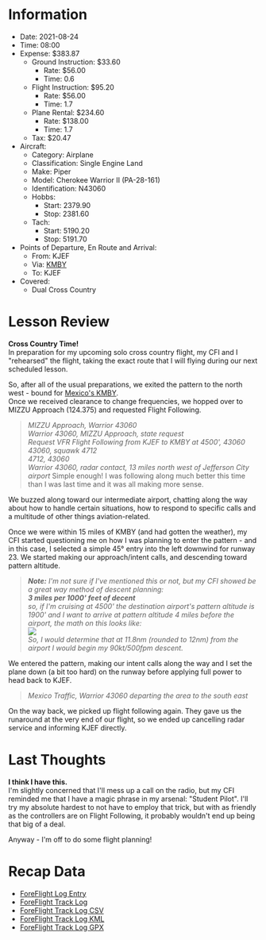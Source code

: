 # Information
- Date: 2021-08-24
- Time: 08:00
- Expense: $383.87
	- Ground Instruction: $33.60
		- Rate: $56.00
		- Time: 0.6
	- Flight Instruction: $95.20
		- Rate: $56.00
		- Time: 1.7
	- Plane Rental: $234.60
		- Rate: $138.00
		- Time: 1.7
	- Tax: $20.47
- Aircraft:
	- Category: Airplane
	- Classification: Single Engine Land
	- Make: Piper
	- Model: Cherokee Warrior II (PA-28-161)
	- Identification: N43060
	- Hobbs: 
		- Start: 2379.90
		- Stop: 2381.60
	- Tach: 
		- Start: 5190.20
		- Stop: 5191.70
- Points of Departure, En Route and Arrival:
	- From: KJEF
	- Via: [KMBY][L0]
	- To: KJEF
- Covered:
	- Dual Cross Country
# Lesson Review
**Cross Country Time!**<br />
In preparation for my upcoming solo cross country flight, my CFI and I "rehearsed" the flight, taking the exact route that I will flying during our next scheduled lesson.

So, after all of the usual preparations, we exited the pattern to the north west - bound for [Mexico's KMBY][L0].<br />
Once we received clearance to change frequencies, we hopped over to MIZZU Approach (124.375) and requested Flight Following.
>*MIZZU Approach, Warrior 43060*<br />
>*Warrior 43060, MIZZU Approach, state request*<br />
>*Request VFR Flight Following from KJEF to KMBY at 4500', 43060*<br />
>*43060, squawk 4712*<br />
>*4712, 43060*<br />
>*Warrior 43060, radar contact, 13 miles north west of Jefferson City airport*
Simple enough! I was following along much better this time than I was last time and it was all making more sense.

We buzzed along toward our intermediate airport, chatting along the way about how to handle certain situations, how to respond to specific calls and a multitude of other things aviation-related.

Once we were within 15 miles of KMBY (and had gotten the weather), my CFI started questioning me on how I was planning to enter the pattern - and in this case, I selected a simple 45° entry into the left downwind for runway 23. We started making our approach/intent calls, and descending toward pattern altitude.
>***Note:** I'm not sure if I've mentioned this or not, but my CFI showed be a great way method of descent planning:<br />
> **3 miles per 1000' feet of decent**<br />
> so, if I'm cruising at 4500' the destination airport's pattern altitude is 1900' and I want to arrive at pattern altitude 4 miles before the airport, the math on this looks like:<br />
><img src="https://render.githubusercontent.com/render/math?math=\big(\big(\frac{(4500 - 1900)}{1000}\big) \times 3\big) %2B 4"><br />
> So, I would determine that at 11.8nm (rounded to 12nm) from the airport I would begin my 90kt/500fpm descent.*

We entered the pattern, making our intent calls along the way and I set the plane down (a bit too hard) on the runway before applying full power to head back to KJEF.
>*Mexico Traffic, Warrior 43060 departing the area to the south east*

On the way back, we picked up flight following again. They gave us the runaround at the very end of our flight, so we ended up cancelling radar service and informing KJEF directly.
# Last Thoughts
**I think I have this.**<br />
I'm slightly concerned that I'll mess up a call on the radio, but my CFI reminded me that I have a magic phrase in my arsenal: "Student Pilot".  I'll try my absolute hardest to not have to employ that trick, but with as friendly as the controllers are on Flight Following, it probably wouldn't end up being that big of a deal.

Anyway - I'm off to do some flight planning!
# Recap Data
- [ForeFlight Log Entry](https://plan.foreflight.com/summary/05d66429599c45498be2990407ac1182)
- [ForeFlight Track Log](https://plan.foreflight.com/s/track/8D155FBF-E25E-4029-BB2F-135D5163B491)
- [ForeFlight Track Log CSV](./supportData/2021-08-24.foreflight.tracklog.csv)
- [ForeFlight Track Log KML](./supportData/2021-08-24.foreflight.tracklog.kml)
- [ForeFlight Track Log GPX](./supportData/2021-08-24.foreflight.tracklog.gpx)

[L0]: https://www.airnav.com/airport/KMBY